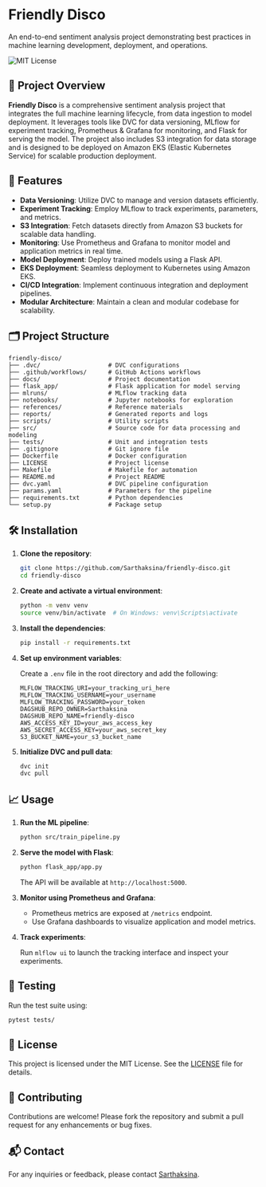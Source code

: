 # Friendly Disco

An end-to-end sentiment analysis project demonstrating best practices in machine learning development, deployment, and operations.

![MIT License](https://img.shields.io/badge/license-MIT-blue.svg)

## 📌 Project Overview

**Friendly Disco** is a comprehensive sentiment analysis project that integrates the full machine learning lifecycle, from data ingestion to model deployment. It leverages tools like DVC for data versioning, MLflow for experiment tracking, Prometheus & Grafana for monitoring, and Flask for serving the model. The project also includes S3 integration for data storage and is designed to be deployed on Amazon EKS (Elastic Kubernetes Service) for scalable production deployment.

## 🚀 Features

* **Data Versioning**: Utilize DVC to manage and version datasets efficiently.
* **Experiment Tracking**: Employ MLflow to track experiments, parameters, and metrics.
* **S3 Integration**: Fetch datasets directly from Amazon S3 buckets for scalable data handling.
* **Monitoring**: Use Prometheus and Grafana to monitor model and application metrics in real time.
* **Model Deployment**: Deploy trained models using a Flask API.
* **EKS Deployment**: Seamless deployment to Kubernetes using Amazon EKS.
* **CI/CD Integration**: Implement continuous integration and deployment pipelines.
* **Modular Architecture**: Maintain a clean and modular codebase for scalability.

## 🗂️ Project Structure

```
friendly-disco/
├── .dvc/                   # DVC configurations
├── .github/workflows/      # GitHub Actions workflows
├── docs/                   # Project documentation
├── flask_app/              # Flask application for model serving
├── mlruns/                 # MLflow tracking data
├── notebooks/              # Jupyter notebooks for exploration
├── references/             # Reference materials
├── reports/                # Generated reports and logs
├── scripts/                # Utility scripts
├── src/                    # Source code for data processing and modeling
├── tests/                  # Unit and integration tests
├── .gitignore              # Git ignore file
├── Dockerfile              # Docker configuration
├── LICENSE                 # Project license
├── Makefile                # Makefile for automation
├── README.md               # Project README
├── dvc.yaml                # DVC pipeline configuration
├── params.yaml             # Parameters for the pipeline
├── requirements.txt        # Python dependencies
└── setup.py                # Package setup
```

## 🛠️ Installation

1. **Clone the repository**:

   ```bash
   git clone https://github.com/Sarthaksina/friendly-disco.git
   cd friendly-disco
   ```

2. **Create and activate a virtual environment**:

   ```bash
   python -m venv venv
   source venv/bin/activate  # On Windows: venv\Scripts\activate
   ```

3. **Install the dependencies**:

   ```bash
   pip install -r requirements.txt
   ```

4. **Set up environment variables**:

   Create a `.env` file in the root directory and add the following:

   ```env
   MLFLOW_TRACKING_URI=your_tracking_uri_here
   MLFLOW_TRACKING_USERNAME=your_username
   MLFLOW_TRACKING_PASSWORD=your_token
   DAGSHUB_REPO_OWNER=Sarthaksina
   DAGSHUB_REPO_NAME=friendly-disco
   AWS_ACCESS_KEY_ID=your_aws_access_key
   AWS_SECRET_ACCESS_KEY=your_aws_secret_key
   S3_BUCKET_NAME=your_s3_bucket_name
   ```

5. **Initialize DVC and pull data**:

   ```bash
   dvc init
   dvc pull
   ```

## 📈 Usage

1. **Run the ML pipeline**:

   ```bash
   python src/train_pipeline.py
   ```

2. **Serve the model with Flask**:

   ```bash
   python flask_app/app.py
   ```

   The API will be available at `http://localhost:5000`.

3. **Monitor using Prometheus and Grafana**:

   * Prometheus metrics are exposed at `/metrics` endpoint.
   * Use Grafana dashboards to visualize application and model metrics.

4. **Track experiments**:

   Run `mlflow ui` to launch the tracking interface and inspect your experiments.

## 🔪 Testing

Run the test suite using:

```bash
pytest tests/
```

## 📄 License

This project is licensed under the MIT License. See the [LICENSE](LICENSE) file for details.

## 🤝 Contributing

Contributions are welcome! Please fork the repository and submit a pull request for any enhancements or bug fixes.

## 📬 Contact

For any inquiries or feedback, please contact [Sarthaksina](mailto:sarthaksina@example.com).
